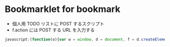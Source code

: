 # Bookmarklet for bookmark

- 個人用 TODO リストに POST するスクリプト
- f.action には POST する URL を入力する

```javascript
javascript:(function(o){var w = window, d = document, f = d.createElement('form'), e, i;o = {};o['inputURL'] = location.href;(location == 'about:blank' ? w:open() || w).document.body.appendChild(f);f.action = 'URL';f.method = 'POST';for(i in o){e = d.createElement('input');e.name = i;e.value = o[i];e.type = 'hidden';f.appendChild(e);}f.submit();})();
```
